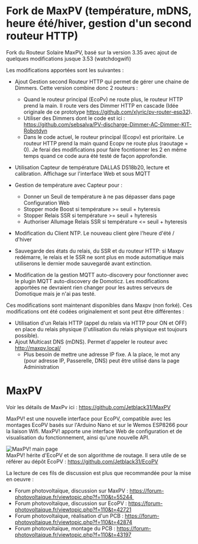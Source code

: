 # Fork de MaxPV (température, mDNS, heure été/hiver, gestion d'un second routeur HTTP)
Fork du Routeur Solaire MaxPV, basé sur la version 3.35 avec ajout de quelques modifications jusque 3.53 (watchdogwifi)

Les modifications apportées sont les suivantes :

* Ajout Gestion second Routeur HTTP qui permet de gérer une chaine de Dimmers. Cette version combine donc 2 routeurs :
  * Quand le routeur principal (EcoPv) ne route plus, le routeur HTTP prend la main. Il route vers des Dimmer HTTP en cascade (Idée originale de ce prototype https://github.com/xlyric/pv-router-esp32).
  * Utiliser des Dimmers dont le code est ici : https://github.com/sebsalva/PV-discharge-Dimmer-AC-Dimmer-KIT-Robotdyn
  * Dans le code actuel, le routeur principal (Ecopv) est prioritaire. Le routeur HTTP prend la main quand Ecopv ne route plus (raoutage = 0). Je ferai des modifications pour faire focntionner les 2 en même temps quand ce code aura été testé de façon approfondie.
 
* Utilisation Capteur de température DALLAS DS18b20, lecture et calibration. Affichage sur l'interface Web et sous MQTT 
* Gestion de température avec Capteur  pour :
  * Donner un Seuil de température à ne pas dépasser dans page Configuration Web
  * Stopper mode Boost si température >= seuil + hyteresis
  * Stopper Relais SSR si température >= seuil + hyteresis
  * Authoriser Allumage Relais SSR si température <= seuil + hyteresis

* Modification du Client NTP. Le nouveau client gère l'heure d'été / d'hiver

* Sauvegarde des états du relais, du SSR et du routeur HTTP: si Maxpv redémarre, le relais et le SSR ne sont plus en mode automatique mais utiliserons le dernier mode sauvegardé avant extinction.

* Modification de la gestion MQTT auto-discovery pour fonctionner avec le plugin MQTT auto-discovery de Domoticz. Les modifications apportées ne devraient rien changer pour les autres serveurs de Domotique mais je n'ai pas testé.
 
Ces modifications sont maintenant disponibles dans Maxpv (non forké). Ces modifications ont été codées originalement et sont peut être différentes :
* Utilisation d'un Relais HTTP (appel du relais via HTTP pour ON et OFF) en place du relais physique (l'utilisation du relais physique est toujours possible). 
* Ajout Multicast DNS (mDNS). Permet d'appeler le routeur avec http://maxpv.local/
  * Plus besoin de mettre une adresse IP fixe. A la place, le mot any (pour adresse IP, Passerelle, DNS) peut être utilisé dans la page Administration


# MaxPV
Voir les détails de MaxPv ici : https://github.com/Jetblack31/MaxPV

MaxPV! est une nouvelle interface pour EcoPV, compatible avec les montages EcoPV basés sur l'Arduino Nano et sur le Wemos ESP8266 pour la liaison Wifi. MaxPV! apporte une interface Web de configuration et de visualisation du fonctionnement, ainsi qu'une nouvelle API.

![MaxPV! main page](images/mainpage.png)  
MaxPV! hérite d'EcoPV et de son algorithme de routage. Il sera utile de se référer au dépôt EcoPV : https://github.com/Jetblack31/EcoPV

La lecture de ces fils de discussion est plus que recommandée pour la mise en oeuvre :  
* Forum photovoltaïque, discussion sur MaxPV : https://forum-photovoltaique.fr/viewtopic.php?f=110&t=55244 
* Forum photovoltaïque, discussion sur EcoPV : https://forum-photovoltaique.fr/viewtopic.php?f=110&t=42721  
* Forum photovoltaïque, réalisation d'un PCB : https://forum-photovoltaique.fr/viewtopic.php?f=110&t=42874  
* Forum photovoltaïque, montage du PCB : https://forum-photovoltaique.fr/viewtopic.php?f=110&t=43197  
